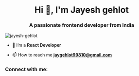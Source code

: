 <h1 align="center">Hi 👋, I'm Jayesh gehlot</h1>
<h3 align="center">A passionate frontend developer from India</h3>


<p align="left"> <img src="https://komarev.com/ghpvc/?username=jayesh-gehlot&label=Profile%20views&color=0e75b6&style=flat" alt="jayesh-gehlot" /> </p>

- 🌱 I’m a **React Developer**

- 📫 How to reach me **jaygehlot99810@gmail.com**

<h3 align="left">Connect with me:</h3>
<p align="left">
</p>



